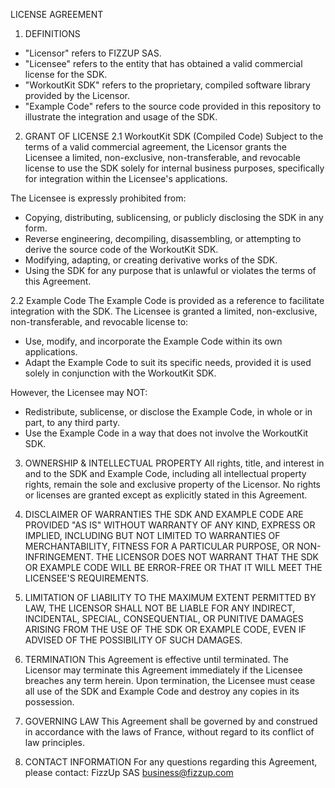 
LICENSE AGREEMENT

1. DEFINITIONS
- "Licensor" refers to FIZZUP SAS.
- "Licensee" refers to the entity that has obtained a valid commercial license for the SDK.
- "WorkoutKit SDK" refers to the proprietary, compiled software library provided by the Licensor.
- "Example Code" refers to the source code provided in this repository to illustrate the integration and usage of the SDK.

2. GRANT OF LICENSE
   2.1 WorkoutKit SDK (Compiled Code)
   Subject to the terms of a valid commercial agreement, the Licensor grants the Licensee a limited, non-exclusive, non-transferable, and revocable license to use the SDK solely for internal business purposes, specifically for integration within the Licensee's applications.

The Licensee is expressly prohibited from:
- Copying, distributing, sublicensing, or publicly disclosing the SDK in any form.
- Reverse engineering, decompiling, disassembling, or attempting to derive the source code of the WorkoutKit SDK.
- Modifying, adapting, or creating derivative works of the SDK.
- Using the SDK for any purpose that is unlawful or violates the terms of this Agreement.

2.2 Example Code
The Example Code is provided as a reference to facilitate integration with the SDK. The Licensee is granted a limited, non-exclusive, non-transferable, and revocable license to:
- Use, modify, and incorporate the Example Code within its own applications.
- Adapt the Example Code to suit its specific needs, provided it is used solely in conjunction with the WorkoutKit SDK.

However, the Licensee may NOT:
- Redistribute, sublicense, or disclose the Example Code, in whole or in part, to any third party.
- Use the Example Code in a way that does not involve the WorkoutKit SDK.

3. OWNERSHIP & INTELLECTUAL PROPERTY
   All rights, title, and interest in and to the SDK and Example Code, including all intellectual property rights, remain the sole and exclusive property of the Licensor. No rights or licenses are granted except as explicitly stated in this Agreement.

4. DISCLAIMER OF WARRANTIES
   THE SDK AND EXAMPLE CODE ARE PROVIDED "AS IS" WITHOUT WARRANTY OF ANY KIND, EXPRESS OR IMPLIED, INCLUDING BUT NOT LIMITED TO WARRANTIES OF MERCHANTABILITY, FITNESS FOR A PARTICULAR PURPOSE, OR NON-INFRINGEMENT. THE LICENSOR DOES NOT WARRANT THAT THE SDK OR EXAMPLE CODE WILL BE ERROR-FREE OR THAT IT WILL MEET THE LICENSEE'S REQUIREMENTS.

5. LIMITATION OF LIABILITY
   TO THE MAXIMUM EXTENT PERMITTED BY LAW, THE LICENSOR SHALL NOT BE LIABLE FOR ANY INDIRECT, INCIDENTAL, SPECIAL, CONSEQUENTIAL, OR PUNITIVE DAMAGES ARISING FROM THE USE OF THE SDK OR EXAMPLE CODE, EVEN IF ADVISED OF THE POSSIBILITY OF SUCH DAMAGES.

6. TERMINATION
   This Agreement is effective until terminated. The Licensor may terminate this Agreement immediately if the Licensee breaches any term herein. Upon termination, the Licensee must cease all use of the SDK and Example Code and destroy any copies in its possession.

7. GOVERNING LAW
   This Agreement shall be governed by and construed in accordance with the laws of France, without regard to its conflict of law principles.

8. CONTACT INFORMATION
   For any questions regarding this Agreement, please contact:
   FizzUp SAS
   business@fizzup.com